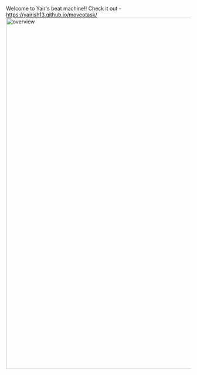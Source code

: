 Welcome to Yair's beat machine!!
Check it out - https://yairish13.github.io/moveotask/
<img width="959" alt="overview" src="https://user-images.githubusercontent.com/67858239/110143263-b868ff80-7ddf-11eb-9bc6-e2ac1fb2f272.png">
